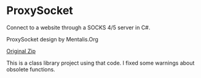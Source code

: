 # ProxySocket
Connect to a website through a SOCKS 4/5 server in C#.

ProxySocket design by Mentalis.Org

[Original Zip](http://www.mentalis.org/soft/class.qpx?id=9)

This is a class library project using that code. I fixed some warnings about obsolete functions.
